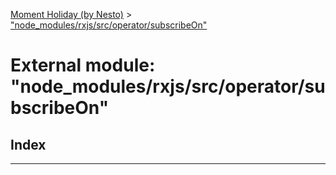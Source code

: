 [Moment Holiday (by Nesto)](../README.md) > ["node_modules/rxjs/src/operator/subscribeOn"](../modules/_node_modules_rxjs_src_operator_subscribeon_.md)

# External module: "node_modules/rxjs/src/operator/subscribeOn"

## Index

---

